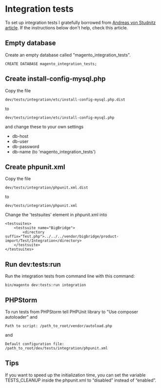 # Integration tests

To set up integration tests I gratefully borrowed from [Andreas von Studnitz article](https://www.integer-net.com/integration-tests-with-magento-2/). If the instructions below don't help, check this article.

## Empty database

Create an empty database called "magento_integration_tests".

    CREATE DATABASE magento_integration_tests;

## Create install-config-mysql.php

Copy the file

    dev/tests/integration/etc/install-config-mysql.php.dist

to

    dev/tests/integration/etc/install-config-mysql.php

and change these to your own settings

* db-host
* db-user
* db-password
* db-name (to 'magento_integration_tests')

## Create phpunit.xml

Copy the file

    dev/tests/integration/phpunit.xml.dist

to

    dev/tests/integration/phpunit.xml

Change the 'testsuites' element in phpunit.xml into

    <testsuites>
        <testsuite name="BigBridge">
            <directory suffix="Test.php">../../../vendor/bigbridge/product-import/Test/Integration</directory>
        </testsuite>
    </testsuites>

## Run dev:tests:run

Run the integration tests from command line with this command:

    bin/magento dev:tests:run integration

## PHPStorm

To run tests from PHPStorm tell PHPUnit library to "Use composer autoloader" and

    Path to script: /path_to_root/vendor/autoload.php

and

    Default configuration file: /path_to_root/dev/tests/integration/phpunit.xml

## Tips

If you want to speed up the initialization time, you can set the variable  TESTS_CLEANUP inside the phpunit.xml to “disabled” instead of “enabled”.
